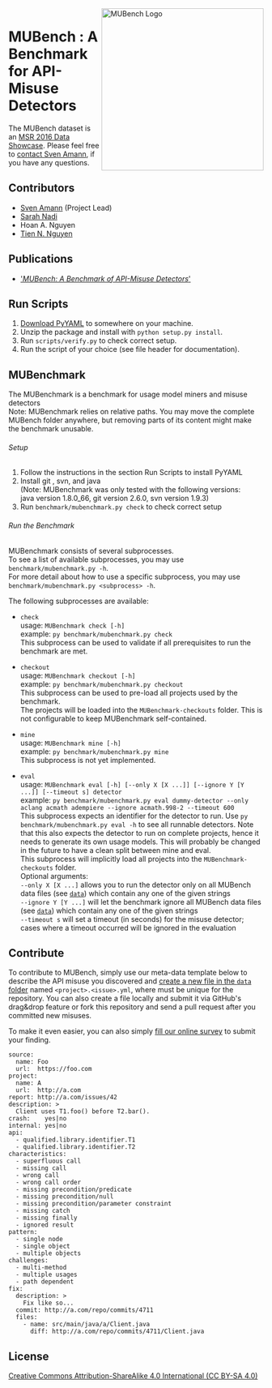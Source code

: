 <img align="right" width="320" height="320" alt="MUBench Logo" src="https://raw.githubusercontent.com/stg-tud/MUBench/master/meta/logo.png" />

# MUBench : A Benchmark for API-Misuse Detectors

The MUBench dataset is an [MSR 2016 Data Showcase](http://2016.msrconf.org/#/data). Please feel free to [contact Sven Amann](http://www.stg.tu-darmstadt.de/staff/sven_amann), if you have any questions.

## Contributors

* [Sven Amann](http://www.stg.tu-darmstadt.de/staff/sven_amann) (Project Lead)
* [Sarah Nadi](http://www.sarahnadi.org/)
* Hoan A. Nguyen
* [Tien N. Nguyen](http://home.eng.iastate.edu/~tien/)

## Publications

* ['*MUBench: A Benchmark of API-Misuse Detectors*'](http://sven-amann.de/publications/#ANNNM16)

## Run Scripts

1. [Download PyYAML](http://pyyaml.org/wiki/PyYAML) to somewhere on your machine.
2. Unzip the package and install with `python setup.py install`.
3. Run `scripts/verify.py` to check correct setup.
4. Run the script of your choice (see file header for documentation).

## MUBenchmark

The MUBenchmark is a benchmark for usage model miners and misuse detectors  
Note: MUBenchmark relies on relative paths. You may move the complete MUBench folder anywhere, but removing parts of its content might make the benchmark unusable.  

###### Setup
1. Follow the instructions in the section Run Scripts to install PyYAML  
2. Install git , svn, and java  
   (Note: MUBenchmark was only tested with the following versions:  
          java version 1.8.0_66, git version 2.6.0, svn version 1.9.3)  
3. Run `benchmark/mubenchmark.py check` to check correct setup  

###### Run the Benchmark
MUBenchmark consists of several subprocesses.  
To see a list of available subprocesses, you may use `benchmark/mubenchmark.py -h`.  
For more detail about how to use a specific subprocess, you may use `benchmark/mubenchmark.py <subprocess> -h`.

The following subprocesses are available:
* `check`  
usage: `MUBenchmark check [-h]`  
example: `py benchmark/mubenchmark.py check`  
This subprocess can be used to validate if all prerequisites to run the benchmark are met.  

* `checkout`  
usage: `MUBenchmark checkout [-h]`  
example: `py benchmark/mubenchmark.py checkout`  
This subprocess can be used to pre-load all projects used by the benchmark.  
The projects will be loaded into the `MUBenchmark-checkouts` folder. This is not configurable to keep MUBenchmark self-contained.  

* `mine`  
usage: `MUBenchmark mine [-h]`  
example: `py benchmark/mubenchmark.py mine`  
This subprocess is not yet implemented.  

* `eval`  
usage: `MUBenchmark eval [-h] [--only X [X ...]] [--ignore Y [Y ...]] [--timeout s] detector`  
example: `py benchmark/mubenchmark.py eval dummy-detector --only aclang acmath adempiere --ignore acmath.998-2 --timeout 600`  
This subprocess expects an identifier for the detector to run. Use `py benchmark/mubenchmark.py eval -h` to see all runnable detectors.
Note that this also expects the detector to run on complete projects, hence it needs to generate its own usage models. This will probably be changed in the future to have a clean split between mine and eval.  
This subprocess will implicitly load all projects into the `MUBenchmark-checkouts` folder.  
Optional arguments:  
`--only X [X ...]`	allows you to run the detector only on all MUBench data files (see [`data`](https://github.com/stg-tud/MUBench/tree/master/data)) which contain any one of the given strings  
`--ignore Y [Y ...]`	will let the benchmark ignore all MUBench data files (see [`data`](https://github.com/stg-tud/MUBench/tree/master/data)) which contain any one of the given strings  
`--timeout s`			will set a timeout (in seconds) for the misuse detector; cases where a timeout occurred will be ignored in the evaluation  


## Contribute

To contribute to MUBench, simply use our meta-data template below to describe the API misuse you discovered and [create a new file in the `data` folder](https://github.com/stg-tud/MUBench/new/master/data) named `<project>.<issue>.yml`, where <project> must be unique for the repository. You can also create a file locally and submit it via GitHub's drag&drop feature or fork this repository and send a pull request after you committed new misuses.

To make it even easier, you can also simply [fill our online survey](http://goo.gl/forms/3hua7LOFVJ) to submit your finding.

```
source:
  name: Foo
  url:  https://foo.com
project:
  name: A
  url:  http://a.com
report: http://a.com/issues/42
description: >
  Client uses T1.foo() before T2.bar().
crash:    yes|no
internal: yes|no
api:
  - qualified.library.identifier.T1
  - qualified.library.identifier.T2
characteristics:
  - superfluous call
  - missing call
  - wrong call
  - wrong call order
  - missing precondition/predicate
  - missing precondition/null
  - missing precondition/parameter constraint
  - missing catch
  - missing finally
  - ignored result
pattern:
  - single node
  - single object
  - multiple objects
challenges:
  - multi-method
  - multiple usages
  - path dependent
fix:
  description: >
    Fix like so...
  commit: http://a.com/repo/commits/4711
  files:
    - name: src/main/java/a/Client.java
      diff: http://a.com/repo/commits/4711/Client.java
```

## License

[Creative Commons Attribution-ShareAlike 4.0 International (CC BY-SA 4.0)](https://creativecommons.org/licenses/by-sa/4.0/)
